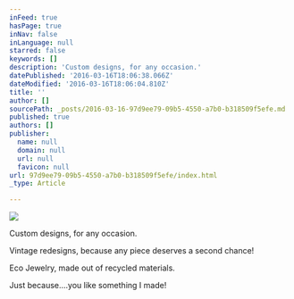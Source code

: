 ```yaml
---
inFeed: true
hasPage: true
inNav: false
inLanguage: null
starred: false
keywords: []
description: 'Custom designs, for any occasion.'
datePublished: '2016-03-16T18:06:38.066Z'
dateModified: '2016-03-16T18:06:04.810Z'
title: ''
author: []
sourcePath: _posts/2016-03-16-97d9ee79-09b5-4550-a7b0-b318509f5efe.md
published: true
authors: []
publisher:
  name: null
  domain: null
  url: null
  favicon: null
url: 97d9ee79-09b5-4550-a7b0-b318509f5efe/index.html
_type: Article

---
```

![](https://the-grid-user-content.s3-us-west-2.amazonaws.com/88a0de83-dcd0-4996-840b-ffbf170e0449.jpg)

Custom designs, for any occasion.

Vintage redesigns, because any piece deserves a second chance!

Eco Jewelry, made out of recycled materials.

Just because....you like something I made!